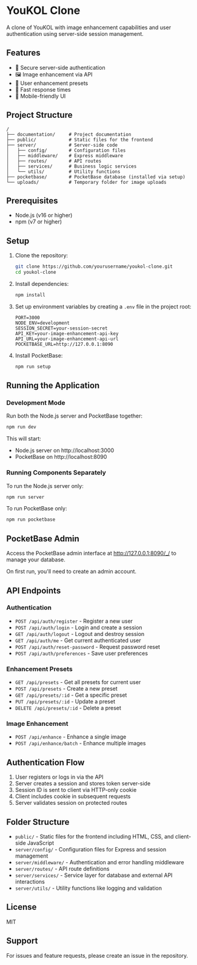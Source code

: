 # YouKOL Clone

A clone of YouKOL with image enhancement capabilities and user authentication using server-side session management.

## Features

- 🔐 Secure server-side authentication
- 🖼️ Image enhancement via API
- 🎨 User enhancement presets
- 🚀 Fast response times
- 📱 Mobile-friendly UI

## Project Structure

```
/
├── documentation/     # Project documentation
├── public/            # Static files for the frontend
├── server/            # Server-side code
│   ├── config/        # Configuration files
│   ├── middleware/    # Express middleware
│   ├── routes/        # API routes
│   ├── services/      # Business logic services
│   └── utils/         # Utility functions
├── pocketbase/        # PocketBase database (installed via setup)
└── uploads/           # Temporary folder for image uploads
```

## Prerequisites

- Node.js (v16 or higher)
- npm (v7 or higher)

## Setup

1. Clone the repository:
   ```bash
   git clone https://github.com/yourusername/youkol-clone.git
   cd youkol-clone
   ```

2. Install dependencies:
   ```bash
   npm install
   ```

3. Set up environment variables by creating a `.env` file in the project root:
   ```
   PORT=3000
   NODE_ENV=development
   SESSION_SECRET=your-session-secret
   API_KEY=your-image-enhancement-api-key
   API_URL=your-image-enhancement-api-url
   POCKETBASE_URL=http://127.0.0.1:8090
   ```

4. Install PocketBase:
   ```bash
   npm run setup
   ```

## Running the Application

### Development Mode

Run both the Node.js server and PocketBase together:

```bash
npm run dev
```

This will start:
- Node.js server on http://localhost:3000
- PocketBase on http://localhost:8090

### Running Components Separately

To run the Node.js server only:

```bash
npm run server
```

To run PocketBase only:

```bash
npm run pocketbase
```

## PocketBase Admin

Access the PocketBase admin interface at http://127.0.0.1:8090/_/ to manage your database.

On first run, you'll need to create an admin account.

## API Endpoints

### Authentication

- `POST /api/auth/register` - Register a new user
- `POST /api/auth/login` - Login and create a session
- `GET /api/auth/logout` - Logout and destroy session
- `GET /api/auth/me` - Get current authenticated user
- `POST /api/auth/reset-password` - Request password reset
- `POST /api/auth/preferences` - Save user preferences

### Enhancement Presets

- `GET /api/presets` - Get all presets for current user
- `POST /api/presets` - Create a new preset
- `GET /api/presets/:id` - Get a specific preset
- `PUT /api/presets/:id` - Update a preset
- `DELETE /api/presets/:id` - Delete a preset

### Image Enhancement

- `POST /api/enhance` - Enhance a single image
- `POST /api/enhance/batch` - Enhance multiple images

## Authentication Flow

1. User registers or logs in via the API
2. Server creates a session and stores token server-side
3. Session ID is sent to client via HTTP-only cookie
4. Client includes cookie in subsequent requests
5. Server validates session on protected routes

## Folder Structure

- `public/` - Static files for the frontend including HTML, CSS, and client-side JavaScript
- `server/config/` - Configuration files for Express and session management
- `server/middleware/` - Authentication and error handling middleware
- `server/routes/` - API route definitions
- `server/services/` - Service layer for database and external API interactions
- `server/utils/` - Utility functions like logging and validation

## License

MIT

## Support

For issues and feature requests, please create an issue in the repository. 